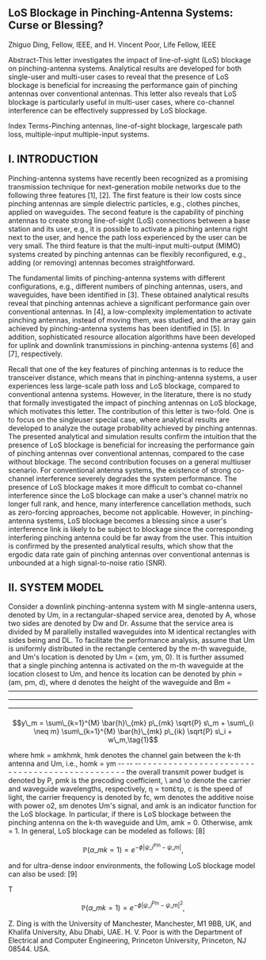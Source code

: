 ## LoS Blockage in Pinching-Antenna Systems: Curse or Blessing?

Zhiguo Ding, Fellow, IEEE, and H. Vincent Poor, Life Fellow, IEEE

Abstract-This letter investigates the impact of line-of-sight (LoS) blockage on pinching-antenna systems. Analytical results are developed for both single-user and multi-user cases to reveal that the presence of LoS blockage is beneficial for increasing the performance gain of pinching antennas over conventional antennas. This letter also reveals that LoS blockage is particularly useful in multi-user cases, where co-channel interference can be effectively suppressed by LoS blockage.

Index Terms-Pinching antennas, line-of-sight blockage, largescale path loss, multiple-input multiple-input systems.

## I. INTRODUCTION

Pinching-antenna systems have recently been recognized as a promising transmission technique for next-generation mobile networks due to the following three features [1], [2]. The first feature is their low costs since pinching antennas are simple dielectric particles, e.g., clothes pinches, applied on waveguides. The second feature is the capability of pinching antennas to create strong line-of-sight (LoS) connections between a base station and its user, e.g., it is possible to activate a pinching antenna right next to the user, and hence the path loss experienced by the user can be very small. The third feature is that the multi-input multi-output (MIMO) systems created by pinching antennas can be flexibly reconfigured, e.g., adding (or removing) antennas becomes straightforward.

The fundamental limits of pinching-antenna systems with different configurations, e.g., different numbers of pinching antennas, users, and waveguides, have been identified in [3]. These obtained analytical results reveal that pinching antennas achieve a significant performance gain over conventional antennas. In [4], a low-complexity implementation to activate pinching antennas, instead of moving them, was studied, and the array gain achieved by pinching-antenna systems has been identified in [5]. In addition, sophisticated resource allocation algorithms have been developed for uplink and downlink transmissions in pinching-antenna systems [6] and [7], respectively.

Recall that one of the key features of pinching antennas is to reduce the transceiver distance, which means that in pinching-antenna systems, a user experiences less large-scale path loss and LoS blockage, compared to conventional antenna systems. However, in the literature, there is no study that formally investigated the impact of pinching antennas on LoS blockage, which motivates this letter. The contribution of this letter is two-fold. One is to focus on the singleuser special case, where analytical results are developed to analyze the outage probability achieved by pinching antennas. The presented analytical and simulation results confirm the intuition that the presence of LoS blockage is beneficial for increasing the performance gain of pinching antennas over conventional antennas, compared to the case without blockage. The second contribution focuses on a general multiuser scenario. For conventional antenna systems, the existence of strong co-channel interference severely degrades the system performance. The presence of LoS blockage makes it more difficult to combat co-channel interference since the LoS blockage can make a user's channel matrix no longer full rank, and hence, many interference cancellation methods, such as zero-forcing approaches, become not applicable. However, in pinching-antenna systems, LoS blockage becomes a blessing since a user's interference link is likely to be subject to blockage since the corresponding interfering pinching antenna could be far away from the user. This intuition is confirmed by the presented analytical results, which show that the ergodic data rate gain of pinching antennas over conventional antennas is unbounded at a high signal-to-noise ratio (SNR).

## II. SYSTEM MODEL

Consider a downlink pinching-antenna system with M single-antenna users, denoted by Um, in a rectangular-shaped service area, denoted by A, whose two sides are denoted by Dw and Dr. Assume that the service area is divided by M parallelly installed waveguides into M identical rectangles with sides being and DL. To facilitate the performance analysis, assume that Um is uniformly distributed in the rectangle centered by the m-th waveguide, and Um's location is denoted by Um = (xm, ym, 0). It is further assumed that a single pinching antenna is activated on the m-th waveguide at the location closest to Um, and hence its location can be denoted by phin = (am, pm, d), where d denotes the height
of the waveguide and Bm = ——————————————————————————————————————————————————————————————————————————————————————————

$$y\_m = \sum\_{k=1}^{M} \bar{h}\_{mk} p\_{mk} \sqrt{P} s\_m + \sum\_{i \neq m} \sum\_{k=1}^{M} \bar{h}\_{mk} p\_{ik} \sqrt{P} s\_i + w\_m,\tag{1}$$

where hmk = amkhmk, hmk denotes the channel gain between the k-th antenna and Um, i.e., homk = ym -- -- -- - - - - - - - - - - - - - - - - - - - - - - - - - - - - - - - - - - - - - - - - - - - - - the overall transmit power budget is denoted by P, pmk is the precoding coefficient, \ and \o denote the carrier and waveguide wavelengths, respectively, η = τοπέτρ, c is the speed of light, the carrier frequency is denoted by fc, wm denotes the additive noise with power o2, sm denotes Um's signal, and amk is an indicator function for the LoS blockage. In particular, if there is LoS blockage between the pinching antenna on the k-th waveguide and Um, amk = 0. Otherwise, amk = 1. In general, LoS blockage can be modeled as follows: [8]

$$\mathbb{P}(\alpha\_{mk} = 1) = e^{-\phi \left| \psi\_i^{\mathbb{P}\text{in}} - \psi\_m \right|},\tag{2}$$

and for ultra-dense indoor environments, the following LoS blockage model can also be used: [9]

T

$$\mathbb{P}(\alpha\_{mk} = 1) = e^{-\phi |\psi\_i^{\text{Pin}} - \psi\_m|^2},\tag{3}$$

Z. Ding is with the University of Manchester, Manchester, M1 9BB, UK, and Khalifa University, Abu Dhabi, UAE. H. V. Poor is with the Department of Electrical and Computer Engineering, Princeton University, Princeton, NJ 08544. USA.